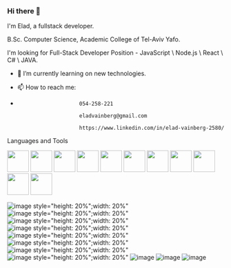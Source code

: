 ### Hi there 👋


I'm Elad, a fullstack developer.

B.Sc. Computer Science, Academic College of Tel-Aviv Yafo.

I'm looking for Full-Stack Developer Position - JavaScript \ Node.js \ React \ C# \ JAVA.

- 🌱 I’m currently learning on new technologies.
-  📫 How to reach me: 


-  
                          054-258-221 
                          
                          eladvainberg@gmail.com
                         
                          https://www.linkedin.com/in/elad-vainberg-2580/

Languages and Tools 

<div style="display:inline-block">
  <img src="https://github.com/Eladvain/Eladvain/assets/85618143/16cadb7f-5519-4256-9f60-42c36a35837f" width="50" height="50"/>
  <img src="https://github.com/Eladvain/Eladvain/assets/85618143/d2f1c4b3-63e4-40f7-9e63-a301269c134c" width="50" height="50"/>
  <img src="https://github.com/Eladvain/Eladvain/assets/85618143/c1962afe-75a2-4d7f-a038-d40ddd0df77f" width="50" height="50"/>
  <img src="https://github.com/Eladvain/Eladvain/assets/85618143/f66f62e7-0137-4121-92c9-46d467acbadc" width="50" height="50"/>
  <img src="https://github.com/Eladvain/Eladvain/assets/85618143/e79f9cf2-5901-42fc-9dcf-b722b3155c68" width="50" height="50"/>
  <img src="https://github.com/Eladvain/Eladvain/assets/85618143/adeaaeb1-c830-44c2-a123-76838b4c9581" width="50" height="50"/>
  <img src="https://github.com/Eladvain/Eladvain/assets/85618143/48f9a58f-f6ea-4c80-9477-f699637e08f5" width="50" height="50"/>
  <img src="https://github.com/Eladvain/Eladvain/assets/85618143/e0d1abc8-e982-4d25-8d6c-911964da2f32" width="50" height="50"/>
  <img src="https://github.com/Eladvain/Eladvain/assets/85618143/575128cd-3a3e-4bb0-885d-4e79d2717ffc" width="50" height="50"/>
  <img src="https://github.com/Eladvain/Eladvain/assets/85618143/4e10257a-5d90-4871-886e-a9313a611ceb" width="50" height="50"/>
  <img src="https://github.com/Eladvain/Eladvain/assets/85618143/3c360756-16b8-425c-94e0-d423e7956dd0" width="50" height="50"/>
</div>  







![image style="height: 20%";width: 20%"](https://github.com/Eladvain/Eladvain/assets/85618143/f66f62e7-0137-4121-92c9-46d467acbadc)
![image style="height: 20%";width: 20%"](https://github.com/Eladvain/Eladvain/assets/85618143/16cadb7f-5519-4256-9f60-42c36a35837f)
![image style="height: 20%";width: 20%"](https://github.com/Eladvain/Eladvain/assets/85618143/d2f1c4b3-63e4-40f7-9e63-a301269c134c)
![image style="height: 20%";width: 20%"](https://github.com/Eladvain/Eladvain/assets/85618143/c1962afe-75a2-4d7f-a038-d40ddd0df77f)
![image style="height: 20%";width: 20%"](https://github.com/Eladvain/Eladvain/assets/85618143/e79f9cf2-5901-42fc-9dcf-b722b3155c68)
![image style="height: 20%";width: 20%"](https://github.com/Eladvain/Eladvain/assets/85618143/adeaaeb1-c830-44c2-a123-76838b4c9581)
![image style="height: 20%";width: 20%"](https://github.com/Eladvain/Eladvain/assets/85618143/48f9a58f-f6ea-4c80-9477-f699637e08f5)
![image style="height: 20%";width: 20%"](https://github.com/Eladvain/Eladvain/assets/85618143/e0d1abc8-e982-4d25-8d6c-911964da2f32)
![image](https://github.com/Eladvain/Eladvain/assets/85618143/575128cd-3a3e-4bb0-885d-4e79d2717ffc)
![image](https://github.com/Eladvain/Eladvain/assets/85618143/4e10257a-5d90-4871-886e-a9313a611ceb)
![image](https://github.com/Eladvain/Eladvain/assets/85618143/3c360756-16b8-425c-94e0-d423e7956dd0)








  

<!--
**Eladvain/Eladvain** is a ✨ _special_ ✨ repository because its `README.md` (this file) appears on your GitHub profile.

Here are some ideas to get you started:

- 🔭 I’m currently working on ...
- 🌱 I’m currently learning ...
- 👯 I’m looking to collaborate on ...
- 🤔 I’m looking for help with ...
- 💬 Ask me about ...
- 📫 How to reach me: ...
- 😄 Pronouns: ...
- ⚡ Fun fact: ...
-->
